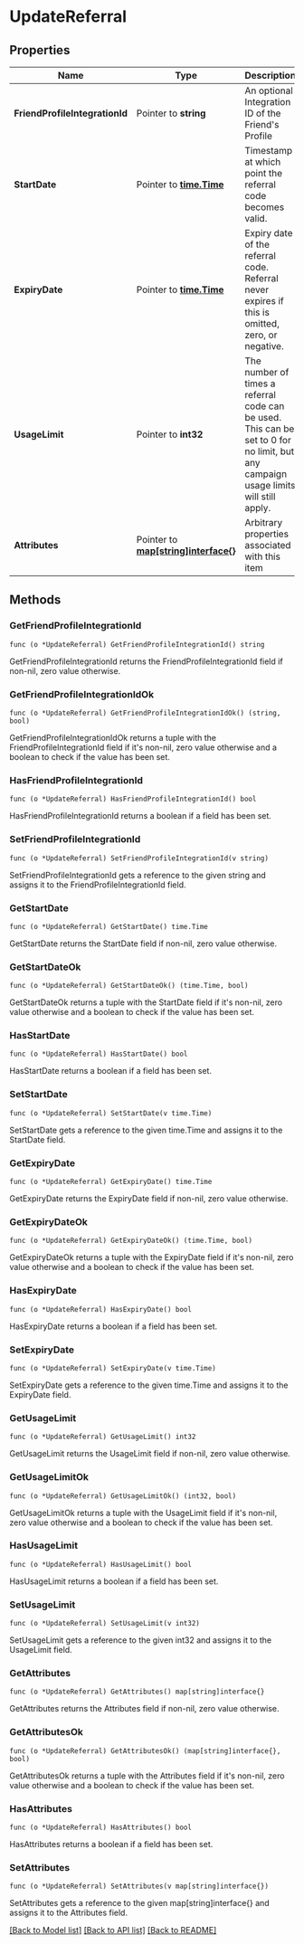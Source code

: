 # UpdateReferral

## Properties

Name | Type | Description | Notes
------------ | ------------- | ------------- | -------------
**FriendProfileIntegrationId** | Pointer to **string** | An optional Integration ID of the Friend&#39;s Profile | [optional] 
**StartDate** | Pointer to [**time.Time**](time.Time.md) | Timestamp at which point the referral code becomes valid. | [optional] 
**ExpiryDate** | Pointer to [**time.Time**](time.Time.md) | Expiry date of the referral code. Referral never expires if this is omitted, zero, or negative. | [optional] 
**UsageLimit** | Pointer to **int32** | The number of times a referral code can be used. This can be set to 0 for no limit, but any campaign usage limits will still apply.  | [optional] 
**Attributes** | Pointer to [**map[string]interface{}**](.md) | Arbitrary properties associated with this item | [optional] 

## Methods

### GetFriendProfileIntegrationId

`func (o *UpdateReferral) GetFriendProfileIntegrationId() string`

GetFriendProfileIntegrationId returns the FriendProfileIntegrationId field if non-nil, zero value otherwise.

### GetFriendProfileIntegrationIdOk

`func (o *UpdateReferral) GetFriendProfileIntegrationIdOk() (string, bool)`

GetFriendProfileIntegrationIdOk returns a tuple with the FriendProfileIntegrationId field if it's non-nil, zero value otherwise
and a boolean to check if the value has been set.

### HasFriendProfileIntegrationId

`func (o *UpdateReferral) HasFriendProfileIntegrationId() bool`

HasFriendProfileIntegrationId returns a boolean if a field has been set.

### SetFriendProfileIntegrationId

`func (o *UpdateReferral) SetFriendProfileIntegrationId(v string)`

SetFriendProfileIntegrationId gets a reference to the given string and assigns it to the FriendProfileIntegrationId field.

### GetStartDate

`func (o *UpdateReferral) GetStartDate() time.Time`

GetStartDate returns the StartDate field if non-nil, zero value otherwise.

### GetStartDateOk

`func (o *UpdateReferral) GetStartDateOk() (time.Time, bool)`

GetStartDateOk returns a tuple with the StartDate field if it's non-nil, zero value otherwise
and a boolean to check if the value has been set.

### HasStartDate

`func (o *UpdateReferral) HasStartDate() bool`

HasStartDate returns a boolean if a field has been set.

### SetStartDate

`func (o *UpdateReferral) SetStartDate(v time.Time)`

SetStartDate gets a reference to the given time.Time and assigns it to the StartDate field.

### GetExpiryDate

`func (o *UpdateReferral) GetExpiryDate() time.Time`

GetExpiryDate returns the ExpiryDate field if non-nil, zero value otherwise.

### GetExpiryDateOk

`func (o *UpdateReferral) GetExpiryDateOk() (time.Time, bool)`

GetExpiryDateOk returns a tuple with the ExpiryDate field if it's non-nil, zero value otherwise
and a boolean to check if the value has been set.

### HasExpiryDate

`func (o *UpdateReferral) HasExpiryDate() bool`

HasExpiryDate returns a boolean if a field has been set.

### SetExpiryDate

`func (o *UpdateReferral) SetExpiryDate(v time.Time)`

SetExpiryDate gets a reference to the given time.Time and assigns it to the ExpiryDate field.

### GetUsageLimit

`func (o *UpdateReferral) GetUsageLimit() int32`

GetUsageLimit returns the UsageLimit field if non-nil, zero value otherwise.

### GetUsageLimitOk

`func (o *UpdateReferral) GetUsageLimitOk() (int32, bool)`

GetUsageLimitOk returns a tuple with the UsageLimit field if it's non-nil, zero value otherwise
and a boolean to check if the value has been set.

### HasUsageLimit

`func (o *UpdateReferral) HasUsageLimit() bool`

HasUsageLimit returns a boolean if a field has been set.

### SetUsageLimit

`func (o *UpdateReferral) SetUsageLimit(v int32)`

SetUsageLimit gets a reference to the given int32 and assigns it to the UsageLimit field.

### GetAttributes

`func (o *UpdateReferral) GetAttributes() map[string]interface{}`

GetAttributes returns the Attributes field if non-nil, zero value otherwise.

### GetAttributesOk

`func (o *UpdateReferral) GetAttributesOk() (map[string]interface{}, bool)`

GetAttributesOk returns a tuple with the Attributes field if it's non-nil, zero value otherwise
and a boolean to check if the value has been set.

### HasAttributes

`func (o *UpdateReferral) HasAttributes() bool`

HasAttributes returns a boolean if a field has been set.

### SetAttributes

`func (o *UpdateReferral) SetAttributes(v map[string]interface{})`

SetAttributes gets a reference to the given map[string]interface{} and assigns it to the Attributes field.


[[Back to Model list]](../README.md#documentation-for-models) [[Back to API list]](../README.md#documentation-for-api-endpoints) [[Back to README]](../README.md)



